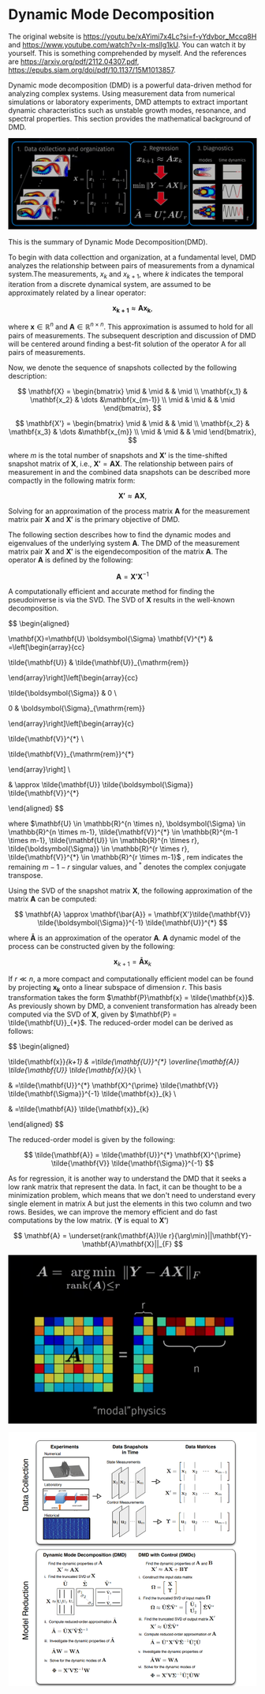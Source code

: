 # Dynamic Mode Decomposition

The original website is https://youtu.be/xAYimi7x4Lc?si=f-yYdvbor_Mccq8H and https://www.youtube.com/watch?v=lx-msllg1kU. You can watch it by yourself. This is something comprehended by myself.
And the references are https://arxiv.org/pdf/2112.04307.pdf, https://epubs.siam.org/doi/pdf/10.1137/15M1013857.

Dynamic mode decomposition (DMD) is a powerful data-driven method for analyzing complex systems. Using measurement data from numerical simulations or laboratory experiments, DMD attempts to extract important dynamic characteristics such as unstable growth modes, resonance, and spectral properties. This section provides the mathematical background of DMD.

![1](n21.png)

This is the summary of Dynamic Mode Decomposition(DMD). 

To begin with data collecttion and organization, at a fundamental level, DMD analyzes the relationship between pairs of measurements from a dynamical system.The measurements, $x_k$ and $x_{k+1}$, where $k$ indicates the temporal iteration from a discrete dynamical system, are assumed to be approximately related by a linear operator:

$$
\mathbf{x_{k+1}} \approx  \mathbf{A}\mathbf{x_k},
$$

where $\mathbf{x} ∈ \mathbb{R}^{n}$ and $\mathbf{A} ∈ \mathbb{R}^{n \times n}$. This approximation is assumed to hold for all pairs of measurements. The subsequent description and discussion of DMD will be centered around finding a best-fit solution of the operator A for all pairs of measurements.

Now, we denote the sequence of snapshots collected by the following description:

$$
\mathbf{X} = \begin{bmatrix}
\mid & \mid &  & \mid \\
\mathbf{x_1} & \mathbf{x_2} & \dots  &\mathbf{x_{m-1}} \\
\mid & \mid &  & \mid 
\end{bmatrix}, 
$$

$$
\mathbf{X'} = \begin{bmatrix}
\mid & \mid &  & \mid \\
\mathbf{x_2} & \mathbf{x_3} & \dots  &\mathbf{x_{m}} \\
\mid & \mid &  & \mid 
\end{bmatrix}, 
$$

where $m$ is the total number of snapshots and $\mathbf{X'}$ is the time-shifted snapshot matrix of $\mathbf{X}$, i.e., $\mathbf{X'} = \mathbf{A}\mathbf{X}$. The relationship between pairs of measurement in and the combined data snapshots can be described more compactly in the following matrix form:

$$
\mathbf{X'} \approx \mathbf{A}\mathbf{X},
$$

Solving for an approximation of the process matrix $\mathbf{A}$ for the measurement matrix pair $\mathbf{X}$ and $\mathbf{X'}$ is the primary objective of DMD.

The following section describes how to find the dynamic modes and eigenvalues of the underlying system $\mathbf{A}$. The DMD of the measurement matrix pair $\mathbf{X}$ and $\mathbf{X'}$ is the eigendecomposition of the matrix $\mathbf{A}$. The operator $\mathbf{A}$ is defined by the following:

$$
\mathbf{A} = \mathbf{X'} \mathbf{X}^{-1}
$$

A computationally efficient and accurate method for finding the pseudoinverse is via the SVD. The SVD of $\mathbf{X}$ results in the well-known decomposition.

$$
\begin{aligned}

\mathbf{X}=\mathbf{U} \boldsymbol{\Sigma} \mathbf{V}^{*} & =\left[\begin{array}{cc}

\tilde{\mathbf{U}} & \tilde{\mathbf{U}}_{\mathrm{rem}}

\end{array}\right]\left[\begin{array}{cc}

\tilde{\boldsymbol{\Sigma}} & 0 \\

0 & \boldsymbol{\Sigma}_{\mathrm{rem}}

\end{array}\right]\left[\begin{array}{c}

\tilde{\mathbf{V}}^{*} \\

\tilde{\mathbf{V}}_{\mathrm{rem}}^{*}

\end{array}\right] \\

& \approx \tilde{\mathbf{U}} \tilde{\boldsymbol{\Sigma}} \tilde{\mathbf{V}}^{*}

\end{aligned}
$$

where  $\mathbf{U} \in \mathbb{R}^{n \times n}, \boldsymbol{\Sigma} \in \mathbb{R}^{n \times m-1}, \tilde{\mathbf{V}}^{*} \in \mathbb{R}^{m-1 \times m-1}, \tilde{\mathbf{U}} \in \mathbb{R}^{n \times r}, \tilde{\boldsymbol{\Sigma}} \in \mathbb{R}^{r \times r}, \tilde{\mathbf{V}}^{*} \in \mathbb{R}^{r \times m-1}$ , rem indicates the remaining $m-1-r$ singular values, and ${ }^{*}$ denotes the complex conjugate transpose.

Using the SVD of the snapshot matrix $\mathbf{X}$, the following approximation of the matrix $\mathbf{A}$ can be computed:

$$
\mathbf{A} \approx \mathbf{\bar{A}} = \mathbf{X'}\tilde{\mathbf{V}} \tilde{\boldsymbol{\Sigma}}^{-1} \tilde{\mathbf{U}}^{*}
$$

where $\mathbf{\bar{A}}$ is an approximation of the operator $\mathbf{A}$. $\mathbf{A}$ dynamic model of the process can be constructed given by the following:

$$
\mathbf{x}_{k+1} =\mathbf{\bar{A}} \mathbf{x}_{k}
$$

If $r \ll n$, a more compact and computationally efficient model can be found by projecting $\mathbf{x_k}$ onto a linear subspace of dimension $r$. This basis transformation takes the form $\mathbf{P}\mathbf{x} = \tilde{\mathbf{x}}$. As previously shown by DMD, a convenient transformation has already been computed via the SVD of $\mathbf{X}$, given by $\mathbf{P} = \tilde{\mathbf{U}}_{*}$. The reduced-order model can be derived as follows:

$$
\begin{aligned}

\tilde{\mathbf{x}}_{k+1} & =\tilde{\mathbf{U}}^{*} \overline{\mathbf{A}} \tilde{\mathbf{U}} \tilde{\mathbf{x}}_{k} \\

& =\tilde{\mathbf{U}}^{*} \mathbf{X}^{\prime} \tilde{\mathbf{V}} \tilde{\mathbf{\Sigma}}^{-1} \tilde{\mathbf{x}}_{k} \\

& =\tilde{\mathbf{A}} \tilde{\mathbf{x}}_{k}

\end{aligned}
$$

The reduced-order model is given by the following:

$$
\tilde{\mathbf{A}} = \tilde{\mathbf{U}}^{*} \mathbf{X}^{\prime} \tilde{\mathbf{V}} \tilde{\mathbf{\Sigma}}^{-1}
$$


As for regression, it is another way to understand the DMD that it seeks a low rank matrix that represent the data. In fact, it can be thought to be a minimization problem, which means that we don't need to understand every single element in matrix A but just the elements in this two column and two rows. Besides, we can improve the memory efficient and do fast computations by the low matrix. ($\mathbf{Y}$ is equal to $\mathbf{X'}$)

$$ \mathbf{A} = \underset{rank(\mathbf{A})\le r}{\arg\min}||\mathbf{Y}-\mathbf{A}\mathbf{X}||_{F} $$

![2](n22.png)


![3](n23.png)
